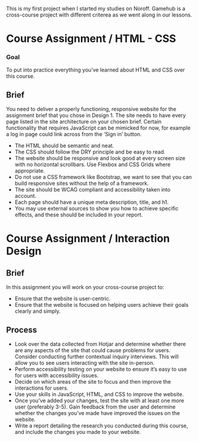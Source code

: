 This is my first project when I started my studies on Noroff.
Gamehub is a cross-course project with different criterea as we went along in our lessons.

# Course Assignment / HTML - CSS

### Goal
To put into practice everything you’ve learned about HTML and CSS over this course.

## Brief
You need to deliver a properly functioning, responsive website for the assignment brief that you chose in Design 1.
The site needs to have every page listed in the site architecture on your chosen brief. 
Certain functionality that requires JavaScript can be mimicked for now, for example a log in page could link across from the ‘Sign in’ button.

- The HTML should be semantic and neat.
- The CSS should follow the DRY principle and be easy to read.
- The website should be responsive and look good at every screen size with no horizontal scrollbars. Use Flexbox and CSS Grids where appropriate.
- Do not use a CSS framework like Bootstrap, we want to see that you can build responsive sites without the help of a framework.
- The site should be WCAG compliant and accessibility taken into account.
- Each page should have a unique meta description, title, and h1.
- You may use external sources to show you how to achieve specific effects, and these should be included in your report.

# Course Assignment / Interaction Design

## Brief
In this assignment you will work on your cross-course project to:

- Ensure that the website is user-centric.
- Ensure that the website is focused on helping users achieve their goals clearly and simply.

## Process

- Look over the data collected from Hotjar and determine whether there are any aspects of the site that could cause problems for users. Consider conducting further contextual inquiry interviews. This will allow you to see users interacting with the site in-person.
- Perform accessibility testing on your website to ensure it’s easy to use for users with accessibility issues.
- Decide on which areas of the site to focus and then improve the interactions for users.
- Use your skills in JavaScript, HTML, and CSS to improve the website.
- Once you’ve added your changes, test the site with at least one more user (preferably 3-5). Gain feedback from the user and determine whether the changes you’ve made have improved the issues on the website.
- Write a report detailing the research you conducted during this course, and include the changes you made to your website.
